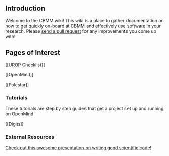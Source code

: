 ## Introduction

Welcome to the CBMM wiki! This wiki is a place to gather documentation on how to get quickly on-board at CBMM and effectively use software in your research. Please [send a pull request](https://github.com/CBMM/wiki/pulls) for any improvements you come up with!

## Pages of Interest

[[UROP Checklist]]

[[OpenMind]]

[[Polestar]]

### Tutorials

These tutorials are step by step guides that get a project set up and running on OpenMind.

[[Digits]]

### External Resources

[Check out this awesome presentation on writing good scientific code!](https://github.com/edeno/Better-Science-Code)
